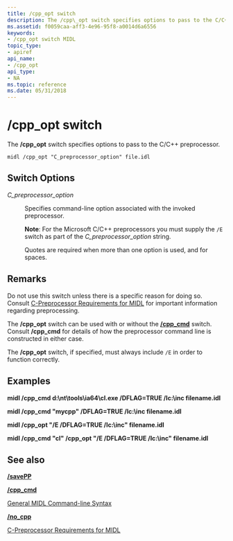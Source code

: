 ```yaml
---
title: /cpp_opt switch
description: The /cpp\_opt switch specifies options to pass to the C/C++ preprocessor.
ms.assetid: f0059caa-aff3-4e96-95f8-a0014d6a6556
keywords:
- /cpp_opt switch MIDL
topic_type:
- apiref
api_name:
- /cpp_opt
api_type:
- NA
ms.topic: reference
ms.date: 05/31/2018
---
```


# /cpp\_opt switch

The **/cpp\_opt** switch specifies options to pass to the C/C++ preprocessor.

``` syntax
midl /cpp_opt "C_preprocessor_option" file.idl
```

## Switch Options

<dl> <dt>

*C\_preprocessor\_option* 
</dt> <dd>

Specifies command-line option associated with the invoked preprocessor. 

**Note**: For the Microsoft C/C++ preprocessors you must supply the `/E` switch as part of the *C\_preprocessor\_option* string. 

Quotes are required when more than one option is used, and for spaces.

</dd> </dl>

## Remarks

Do not use this switch unless there is a specific reason for doing so. Consult [C-Preprocessor Requirements for MIDL](c-preprocessor-requirements-for-midl.md) for important information regarding preprocessing.

The **/cpp\_opt** switch can be used with or without the [**/cpp\_cmd**](-cpp-cmd.md) switch. Consult **/cpp\_cmd** for details of how the preprocessor command line is constructed in either case.

The **/cpp\_opt** switch, if specified, must always include `/E` in order to function correctly.

## Examples

**midl /cpp\_cmd d:\\nt\\tools\\ia64\\cl.exe /DFLAG=TRUE /Ic:\\inc filename.idl**

**midl /cpp\_cmd "mycpp" /DFLAG=TRUE /Ic:\\inc filename.idl**

**midl /cpp\_opt "/E /DFLAG=TRUE /Ic:\\inc" filename.idl**

**midl /cpp\_cmd "cl" /cpp\_opt "/E /DFLAG=TRUE /Ic:\\inc" filename.idl**

## See also

<dl> <dt>

[**/savePP**](-savepp.md)
</dt> <dt>

[**/cpp\_cmd**](-cpp-cmd.md)
</dt> <dt>

[General MIDL Command-line Syntax](general-midl-command-line-syntax.md)
</dt> <dt>

[**/no\_cpp**](-no-cpp-nocpp.md)
</dt> <dt>

[C-Preprocessor Requirements for MIDL](c-preprocessor-requirements-for-midl.md)
</dt> </dl>

 

 




